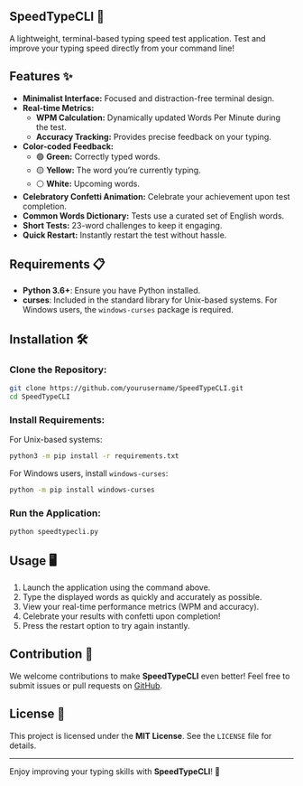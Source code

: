  ## SpeedTypeCLI 🚀

A lightweight, terminal-based typing speed test application. Test and improve your typing speed directly from your command line!

## Features ✨

- **Minimalist Interface:** Focused and distraction-free terminal design.
- **Real-time Metrics:**
  - **WPM Calculation:** Dynamically updated Words Per Minute during the test.
  - **Accuracy Tracking:** Provides precise feedback on your typing.
- **Color-coded Feedback:**
  - 🟢 **Green:** Correctly typed words.
  - 🟡 **Yellow:** The word you’re currently typing.
  - ⚪ **White:** Upcoming words.
- **Celebratory Confetti Animation:** Celebrate your achievement upon test completion.
- **Common Words Dictionary:** Tests use a curated set of English words.
- **Short Tests:** 23-word challenges to keep it engaging.
- **Quick Restart:** Instantly restart the test without hassle.

## Requirements 📋

- **Python 3.6+**: Ensure you have Python installed.
- **curses**: Included in the standard library for Unix-based systems. For Windows users, the `windows-curses` package is required.

## Installation 🛠️

### Clone the Repository:

```bash
git clone https://github.com/yourusername/SpeedTypeCLI.git
cd SpeedTypeCLI
```

### Install Requirements:

For Unix-based systems:

```bash
python3 -m pip install -r requirements.txt
```

For Windows users, install `windows-curses`:

```bash
python -m pip install windows-curses
```

### Run the Application:

```bash
python speedtypecli.py
```

## Usage 🖥️

1. Launch the application using the command above.
2. Type the displayed words as quickly and accurately as possible.
3. View your real-time performance metrics (WPM and accuracy).
4. Celebrate your results with confetti upon completion!
5. Press the restart option to try again instantly.

## Contribution 🤝

We welcome contributions to make **SpeedTypeCLI** even better! Feel free to submit issues or pull requests on [GitHub](https://github.com/yourusername/SpeedTypeCLI).

## License 📜

This project is licensed under the **MIT License**. See the `LICENSE` file for details.

---

Enjoy improving your typing skills with **SpeedTypeCLI**! 🚀
